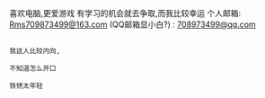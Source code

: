 喜欢电脑,更爱游戏
  有学习的机会就去争取,而我比较幸运
    个人邮箱: Rms709873499@163.com  (QQ邮箱显小白?) : 708973499@qq.com
    
    
    
    
    
    
    
    
    
    
    
    
    
    
    
    
    
                                                                                                                我这人比较内向,
                                                                                                                 不知道怎么开口
                                                                                                                    铁锈太年轻
